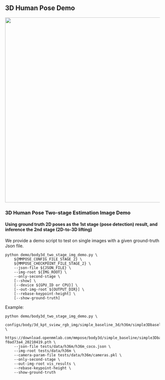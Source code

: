 ## 3D Human Pose Demo

<img src="https://user-images.githubusercontent.com/15977946/118820606-02df2000-b8e9-11eb-9984-b9228101e780.gif" width="600px" alt><br>

### 3D Human Pose Two-stage Estimation Image Demo

#### Using ground truth 2D poses as the 1st stage (pose detection) result, and inference the 2nd stage (2D-to-3D lifting)

We provide a demo script to test on single images with a given ground-truth Json file.

```shell
python demo/body3d_two_stage_img_demo.py \
    ${MMPOSE_CONFIG_FILE_STAGE_2} \
    ${MMPOSE_CHECKPOINT_FILE_STAGE_2} \
    --json-file ${JSON_FILE} \
    --img-root ${IMG_ROOT} \
    --only-second-stage \
    [--show] \
    [--device ${GPU_ID or CPU}] \
    [--out-img-root ${OUTPUT_DIR}] \
    [--rebase-keypoint-height] \
    [--show-ground-truth]
```

Example:

```shell
python demo/body3d_two_stage_img_demo.py \
    configs/body/3d_kpt_sview_rgb_img/simple_baseline_3d/h36m/simple3Dbaseline_h36m.py \
    https://download.openmmlab.com/mmpose/body3d/simple_baseline/simple3Dbaseline_h36m-f0ad73a4_20210419.pth \
    --json-file tests/data/h36m/h36m_coco.json \
    --img-root tests/data/h36m \
    --camera-param-file tests/data/h36m/cameras.pkl \
    --only-second-stage \
    --out-img-root vis_results \
    --rebase-keypoint-height \
    --show-ground-truth
```
